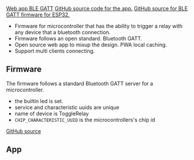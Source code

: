 <!-- ---
title: Bluetooth Relay Toggle with batteries included
keywords:
  - raspberry pi
  - bluetooth
  - microcontroller
  - Arudino
  - ESP32
  - BLE GATT
  - BLE GATT Server
date: 2021-04-05
description: Build a Bluetooth relay toggle with no app included.
image: https://upload.wikimedia.org/wikipedia/commons/thumb/f/fc/BluetoothLogo.svg/330px-BluetoothLogo.svg.png
imageAlt: Bluetooth technology
priority: 0.9
--- -->

[Web app BLE GATT](https://skittleson.github.io/BluetoothToggleRelayApp/) [GitHub source code for the app.](https://github.com/skittleson/BluetoothToggleRelayApp) [GitHub source for BLE GATT firmware for ESP32.](https://github.com/skittleson/BluetoothRelayToggle)

- Firmware for microcontroller that has the ability to trigger a relay with any device that a bluetooth connection.
- Firmware follows an open standard. Bluetooth GATT.
- Open source web app to mixup the design. PWA local caching.
- Support multi clients connecting.

## Firmware

The firmware follows a standard Bluetooth GATT server for a microcontroller.

- the builtin led is set.
- service and characteristic uuids are unique
- name of device is ToggleRelay
- `CHIP_CHARACTERISTIC_UUID` is the microcontrollers's chip id

[GitHub source](https://github.com/skittleson/BluetoothRelayToggle/blob/main/ToggleRelay.ino)

## App
